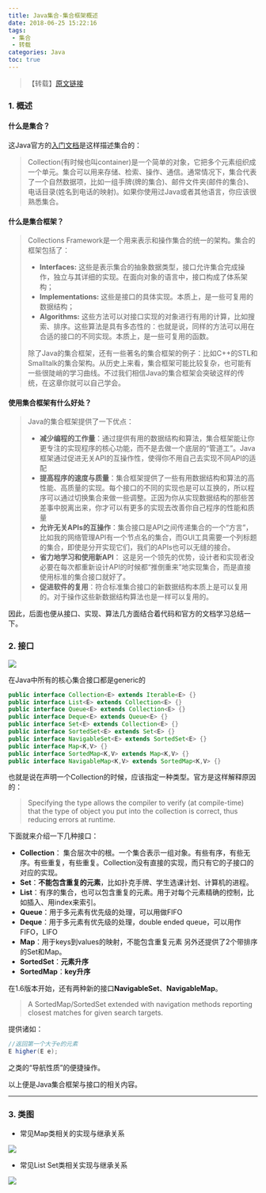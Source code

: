 ```yaml
---
title: Java集合-集合框架概述
date: 2018-06-25 15:22:16
tags: 
 - 集合
 - 转载
categories: Java
toc: true
---
```


> 【转载】[原文链接](http://yikun.github.io/2015/03/31/Java%E9%9B%86%E5%90%88%E6%A1%86%E6%9E%B6/)

### 1. 概述

#### 什么是集合？

这Java官方的[入门文档](https://docs.oracle.com/javase/tutorial/collections/intro/index.html)是这样描述集合的：

> Collection(有时候也叫container)是一个简单的对象，它把多个元素组织成一个单元。集合可以用来存储、检索、操作、通信。通常情况下，集合代表了一个自然数据项，比如一组手牌(牌的集合)、邮件文件夹(邮件的集合)、电话目录(姓名到电话的映射)。如果你使用过Java或者其他语言，你应该很熟悉集合。


<!--more-->



#### 什么是集合框架？

> Collections Framework是一个用来表示和操作集合的统一的架构。集合的框架包括了：
> - **Interfaces:**
>   这些是表示集合的抽象数据类型，接口允许集合完成操作，独立与其详细的实现。在面向对象的语言中，接口构成了体系架构；
> - **Implementations:**
>   这些是接口的具体实现。本质上，是一些可复用的数据结构；
> - **Algorithms:**
>   这些方法可以对接口实现的对象进行有用的计算，比如搜索、排序。这些算法是具有多态性的：也就是说，同样的方法可以用在合适的接口的不同实现。本质上，是一些可复用的函数。
>
> 除了Java的集合框架，还有一些著名的集合框架的例子：比如C++的STL和Smalltalk的集合架构。从历史上来看，集合框架可能比较复杂，也可能有一些很陡峭的学习曲线。不过我们相信Java的集合框架会突破这样的传统，在这章你就可以自己学会。
#### 使用集合框架有什么好处？

> Java的集合框架提供了一下优点：
> - **减少编程的工作量**：通过提供有用的数据结构和算法，集合框架能让你更专注的实现程序的核心功能，而不是去做一个底层的“管道工”。Java框架通过促进无关API的互操作性，使得你不用自己去实现不同API的适配
> - **提高程序的速度与质量**：集合框架提供了一些有用数据结构和算法的高性能、高质量的实现。每个接口的不同的实现也是可以互换的，所以程序可以通过切换集合来做一些调整。正因为你从实现数据结构的那些苦差事中脱离出来，你才可以有更多的实现去改善你自己程序的性能和质量
> - **允许无关APIs的互操作**：集合接口是API之间传递集合的一个“方言”，比如我的网络管理API有一个节点名的集合，而GUI工具需要一个列标题的集合，即使是分开实现它们，我们的APIs也可以无缝的接合。
> - **省力地学习和使用新API**：
>   这是另一个领先的优势，设计者和实现者没必要在每次都重新设计API的时候都“推倒重来”地实现集合，而是直接使用标准的集合接口就好了。
> - **促进软件的复用**：符合标准集合接口的新数据结构本质上是可以复用的。对于操作这些新数据结构算法也是一样可以复用的。

因此，后面也便从接口、实现、算法几方面结合着代码和官方的文档学习总结一下。
### 2. 接口

![](http://cdn.briarbear.cn/201806251525_9.png)

在Java中所有的核心集合接口都是generic的

``` java
public interface Collection<E> extends Iterable<E> {}
public interface List<E> extends Collection<E> {}
public interface Queue<E> extends Collection<E> {}
public interface Deque<E> extends Queue<E> {}
public interface Set<E> extends Collection<E> {}
public interface SortedSet<E> extends Set<E> {}
public interface NavigableSet<E> extends SortedSet<E> {}
public interface Map<K,V> {}
public interface SortedMap<K,V> extends Map<K,V> {}
public interface NavigableMap<K,V> extends SortedMap<K,V> {}
```

也就是说在声明一个Collection的时候，应该指定一种类型。官方是这样解释原因的：

> Specifying the type allows the compiler to verify (at compile-time) that the type of object you put into the collection is correct, thus reducing errors at runtime.

下面就来介绍一下几种接口：
- **Collection**： 集合层次中的根。一个集合表示一组对象。有些有序，有些无序。有些重复，有些重复。Collection没有直接的实现，而只有它的子接口的对应的实现。
- **Set**：**不能包含重复的元素**，比如扑克手牌、学生选课计划、计算机的进程。
- **List**：有序的集合，也可以包含重复的元素。用于对每个元素精确的控制，比如插入、用index来索引。
- **Queue**：用于多元素有优先级的处理，可以用做FIFO
- **Deque**：用于多元素有优先级的处理，double ended queue，可以用作FIFO，LIFO
- **Map**：用于keys到values的映射，不能包含重复元素
  另外还提供了2个带排序的Set和Map。
- **SortedSet**：**元素升序**
- **SortedMap**：**key升序**

在1.6版本开始，还有两种新的接口**NavigableSet**、**NavigableMap**。

> A SortedMap/SortedSet extended with navigation methods reporting closest matches for given search targets.

提供诸如：

``` java
//返回第一个大于e的元素
E higher(E e);
```

之类的“导航性质”的便捷操作。

以上便是Java集合框架与接口的相关内容。

---

### 3. 类图

- 常见Map类相关的实现与继承关系

![](http://cdn.briarbear.cn/201806261549_597.png)

- 常见List Set类相关实现与继承关系

![](http://cdn.briarbear.cn/201806261624_532.png)